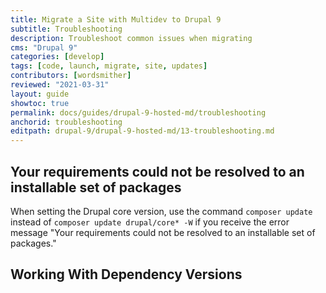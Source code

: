```yaml
---
title: Migrate a Site with Multidev to Drupal 9
subtitle: Troubleshooting
description: Troubleshoot common issues when migrating
cms: "Drupal 9"
categories: [develop]
tags: [code, launch, migrate, site, updates]
contributors: [wordsmither]
reviewed: "2021-03-31"
layout: guide
showtoc: true
permalink: docs/guides/drupal-9-hosted-md/troubleshooting
anchorid: troubleshooting
editpath: drupal-9/drupal-9-hosted-md/13-troubleshooting.md
---
```


## Your requirements could not be resolved to an installable set of packages

When setting the Drupal core version, use the command `composer update` instead of `composer update drupal/core* -W` if you receive the error message "Your requirements could not be resolved to an installable set of packages." 

## Working With Dependency Versions

<Partial file="composer-updating.md" />

<Partial file="drupal-9/troubleshooting.md" />


